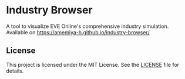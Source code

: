 # Industry Browser

A tool to visualize EVE Online's comprehensive industry simulation. 
Available on https://amemiya-h.github.io/industry-browser/


## License

This project is licensed under the MIT License. See the [LICENSE](./LICENSE) file for details.

